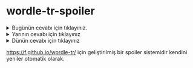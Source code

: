 # wordle-tr-spoiler

<details>
  <summary>Bugünün cevabı için tıklayınız.</summary>
  <br>
    <b> aslık </b>
</details>

<details>
  <summary>Yarının cevabı için tıklayınız</summary>
  <br>
   <b> yayın </b>
</details>

<details>
  <summary>Dünün cevabı için tıklayınız </summary>
  <br>
  <b> kuyum </b>
</details>

https://f.github.io/wordle-tr/ için geliştirilmiş bir spoiler sistemidir kendini yeniler otomatik olarak.


